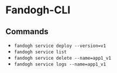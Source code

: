 Fandogh-CLI
======

## Commands
* `fandogh service deploy --version=v1`
* `fandogh service list`
* `fandogh service delete --name=app1_v1`
* `fandogh service logs --name=app1_v1` 